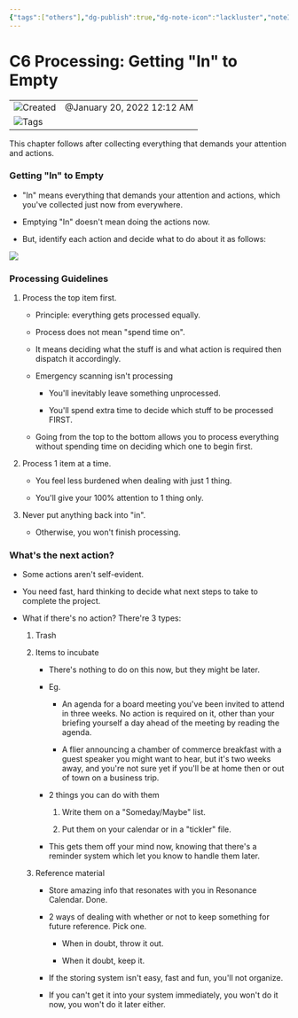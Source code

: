 ```yaml
---
{"tags":["others"],"dg-publish":true,"dg-note-icon":"lackluster","noteIcon":"lackluster","permalink":"/04-resources-material-para-zettel/others/c6-processing-getting-in-to-empty/","dgPassFrontmatter":true,"created":"2025-10-16T10:16:13.684+01:00","updated":"2025-10-24T16:18:25.517+01:00"}
---
```


# C6 Processing: Getting "In" to Empty

|   |   |
|---|---|
|![](Dashboard/Attachments/clock_gray%2086.svg)Created|@January 20, 2022 12:12 AM|
|![](Dashboard/Attachments/list_gray%20805.svg)Tags||

This chapter follows after collecting everything that demands your attention and actions.

### Getting "In" to Empty

- "In" means everything that demands your attention and actions, which you've collected just now from everywhere.

- Emptying "In" doesn't mean doing the actions now.

- But, identify each action and decide what to do about it as follows:

[![](Dashboard/Attachments/Untitled%208.png)](C6%20Processing%20Getting%20In%20to%20Empty/Untitled.png)

### Processing Guidelines

1. Process the top item first.
    
    - Principle: everything gets processed equally.
    
    - Process does not mean "spend time on".
    
    - It means deciding what the stuff is and what action is required then dispatch it accordingly.
    
    - Emergency scanning isn't processing
        
        - You'll inevitably leave something unprocessed.
        
        - You'll spend extra time to decide which stuff to be processed FIRST.
    
    - Going from the top to the bottom allows you to process everything without spending time on deciding which one to begin first.

2. Process 1 item at a time.
    
    - You feel less burdened when dealing with just 1 thing.
    
    - You'll give your 100% attention to 1 thing only.

3. Never put anything back into "in".
    - Otherwise, you won't finish processing.

### What's the next action?

- Some actions aren't self-evident.

- You need fast, hard thinking to decide what next steps to take to complete the project.

- What if there's no action? There're 3 types:
    
    1. Trash
    
    2. Items to incubate
        
        - There's nothing to do on this now, but they might be later.
        
        - Eg.
            
            - An agenda for a board meeting you've been invited to attend in three weeks. No action is required on it, other than your briefing yourself a day ahead of the meeting by reading the agenda.
            
            - A flier announcing a chamber of commerce breakfast with a guest speaker you might want to hear, but it's two weeks away, and you're not sure yet if you'll be at home then or out of town on a business trip.
            
        
        - 2 things you can do with them
            
            1. Write them on a "Someday/Maybe" list.
            
            2. Put them on your calendar or in a "tickler" file.
        
        - This gets them off your mind now, knowing that there's a reminder system which let you know to handle them later.
    
    3. Reference material
        
        - Store amazing info that resonates with you in Resonance Calendar. Done.
        
        - 2 ways of dealing with whether or not to keep something for future reference. Pick one.
            
            - When in doubt, throw it out.
            
            - When it doubt, keep it.
        
        - If the storing system isn't easy, fast and fun, you'll not organize.
        
        - If you can't get it into your system immediately, you won't do it now, you won't do it later either.